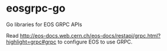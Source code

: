 # eosgrpc-go
Go libraries for EOS GRPC APIs

Read http://eos-docs.web.cern.ch/eos-docs/restapi/grpc.html?highlight=grpc#grpc
to configure EOS to use GRPC.
